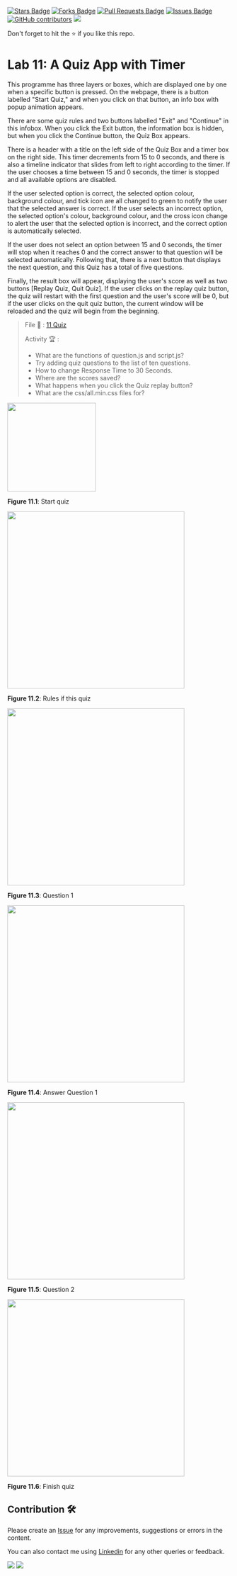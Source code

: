 <a href="https://github.com/drshahizan/learn-php/stargazers"><img src="https://img.shields.io/github/stars/drshahizan/learn-php" alt="Stars Badge"/></a>
<a href="https://github.com/drshahizan/learn-php/network/members"><img src="https://img.shields.io/github/forks/drshahizan/learn-php" alt="Forks Badge"/></a>
<a href="https://github.com/drshahizan/learn-php/pulls"><img src="https://img.shields.io/github/issues-pr/drshahizan/learn-php" alt="Pull Requests Badge"/></a>
<a href="https://github.com/drshahizan/learn-php/issues"><img src="https://img.shields.io/github/issues/drshahizan/learn-php" alt="Issues Badge"/></a>
<a href="https://github.com/drshahizan/learn-php/graphs/contributors"><img alt="GitHub contributors" src="https://img.shields.io/github/contributors/drshahizan/learn-php?color=2b9348"></a>
![](https://visitor-badge.glitch.me/badge?page_id=drshahizan/learn-php)

Don't forget to hit the :star: if you like this repo.

# Lab 11: A Quiz App with Timer

This programme has three layers or boxes, which are displayed one by one when a specific button is pressed. On the webpage, there is a button labelled "Start Quiz," and when you click on that button, an info box with popup animation appears.

There are some quiz rules and two buttons labelled "Exit" and "Continue" in this infobox. When you click the Exit button, the information box is hidden, but when you click the Continue button, the Quiz Box appears.

There is a header with a title on the left side of the Quiz Box and a timer box on the right side. This timer decrements from 15 to 0 seconds, and there is also a timeline indicator that slides from left to right according to the timer. If the user chooses a time between 15 and 0 seconds, the timer is stopped and all available options are disabled.

If the user selected option is correct, the selected option colour, background colour, and tick icon are all changed to green to notify the user that the selected answer is correct. If the user selects an incorrect option, the selected option's colour, background colour, and the cross icon change to alert the user that the selected option is incorrect, and the correct option is automatically selected.

If the user does not select an option between 15 and 0 seconds, the timer will stop when it reaches 0 and the correct answer to that question will be selected automatically. Following that, there is a next button that displays the next question, and this Quiz has a total of five questions.

Finally, the result box will appear, displaying the user's score as well as two buttons [Replay Quiz, Quit Quiz]. If the user clicks on the replay quiz button, the quiz will restart with the first question and the user's score will be 0, but if the user clicks on the quit quiz button, the current window will be reloaded and the quiz will begin from the beginning.

> File 📁 : [11 Quiz](./download/11%20Quiz)
> 
> Activity 🏆 :
> - What are the functions of question.js and script.js?
> - Try adding quiz questions to the list of ten questions.
> - How to change Response Time to 30 Seconds.
> - Where are the scores saved?
> - What happens when you click the Quiz replay button?
> - What are the css/all.min.css files for?
> 

<img src="./download/L11adv-a.png" width="200" />

**Figure 11.1**: Start quiz

<img src="./download/L11adv-b.png" width="400" />

**Figure 11.2**: Rules if this quiz

<img src="./download/L11adv-c.png" width="400" />

**Figure 11.3**:  Question 1

<img src="./download/L11adv-d.png" width="400" />

**Figure 11.4**: Answer Question 1

<img src="./download/L11adv-e.png" width="400" />

**Figure 11.5**:  Question 2

<img src="./download/L11adv-f.png" width="400" />

**Figure 11.6**:  Finish quiz


## Contribution 🛠️
Please create an [Issue](https://github.com/drshahizan/learn-php/issues) for any improvements, suggestions or errors in the content.

You can also contact me using [Linkedin](https://www.linkedin.com/in/drshahizan/) for any other queries or feedback.

![](https://komarev.com/ghpvc/?username=drshahizan&label=Views&color=0e75b6&style=flat)
![](https://hit.yhype.me/github/profile?user_id=81284918)

